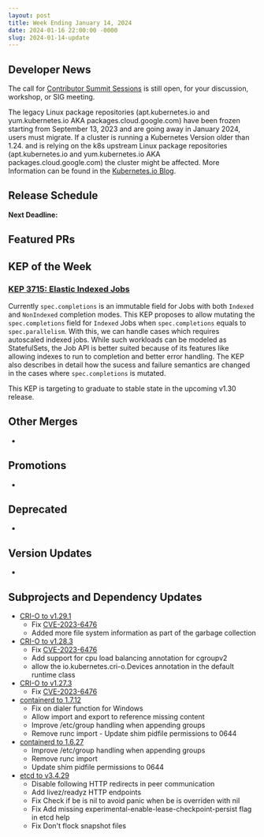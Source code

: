 ```yaml
---
layout: post
title: Week Ending January 14, 2024
date: 2024-01-16 22:00:00 -0000
slug: 2024-01-14-update
---
```


## Developer News

The call for [Contributor Summit Sessions](https://docs.google.com/forms/d/e/1FAIpQLSfndK6hEDUQlC75_fol0NotaK_FrSC1D1EB-GTP3AsLpRecjw/viewform) is still open, for your discussion, workshop, or SIG meeting.

The legacy Linux package repositories (apt.kubernetes.io and yum.kubernetes.io AKA packages.cloud.google.com) have been frozen starting from September 13, 2023 and are going away in January 2024, users must migrate.
If a cluster is running a Kubernetes Version older than 1.24. and is relying on the k8s upstream Linux package repositories (apt.kubernetes.io and yum.kubernetes.io AKA packages.cloud.google.com) the cluster might be affected.
More Information can be found in the [Kubernetes.io Blog](https://kubernetes.io/blog/2023/08/31/legacy-package-repository-deprecation/).

## Release Schedule

**Next Deadline:**


## Featured PRs


## KEP of the Week

### [KEP 3715: Elastic Indexed Jobs](https://github.com/kubernetes/enhancements/tree/master/keps/sig-apps/3715-elastic-indexed-job)

Currently `spec.completions` is an immutable field for Jobs with both `Indexed` and `NonIndexed` completion modes. This KEP proposes to allow mutating the `spec.completions` field for `Indexed` Jobs when `spec.completions` equals to `spec.parallelism`. With this, we can handle cases which requires autoscaled indexed jobs. While such workloads can be modeled as StatefulSets, the Job API is better suited because of its features like allowing indexes to run to completion and better error handling. The KEP also describes in detail how the sucess and failure semantics are changed in the cases where `spec.completions` is mutated.

This KEP is targeting to graduate to stable state in the upcoming v1.30 release.

## Other Merges

*

## Promotions

*

## Deprecated

*

## Version Updates

*

## Subprojects and Dependency Updates

* [CRI-O to v1.29.1](https://github.com/cri-o/cri-o/releases/tag/v1.29.1)
  - Fix [CVE-2023-6476](https://github.com/advisories/GHSA-p4rx-7wvg-fwrc)
  - Added more file system information as part of the garbage collection
* [CRI-O to v1.28.3](https://github.com/cri-o/cri-o/releases/tag/v1.28.3)
  - Fix [CVE-2023-6476](https://github.com/advisories/GHSA-p4rx-7wvg-fwrc)
  - Add support for cpu load balancing annotation for cgroupv2
  - allow the io.kubernetes.cri-o.Devices annotation in the default runtime class
* [CRI-O to v1.27.3](https://github.com/cri-o/cri-o/releases/tag/v1.27.3)
  - Fix [CVE-2023-6476](https://github.com/advisories/GHSA-p4rx-7wvg-fwrc)
* [containerd to 1.7.12](https://github.com/containerd/containerd/releases/tag/v1.7.12)
  - Fix on dialer function for Windows
  - Allow import and export to reference missing content
  - Improve /etc/group handling when appending groups
  - Remove runc import - Update shim pidfile permissions to 0644
* [containerd to 1.6.27](https://github.com/containerd/containerd/releases/tag/v1.6.27)
  - Improve /etc/group handling when appending groups
  - Remove runc import
  - Update shim pidfile permissions to 0644
* [etcd to v3.4.29](https://github.com/etcd-io/etcd/releases/tag/v3.4.29)
  - Disable following HTTP redirects in peer communication
  - Add livez/readyz HTTP endpoints
  - Fix Check if be is nil to avoid panic when be is overriden with nil
  - Fix Add missing experimental-enable-lease-checkpoint-persist flag in etcd help
  - Fix Don't flock snapshot files

